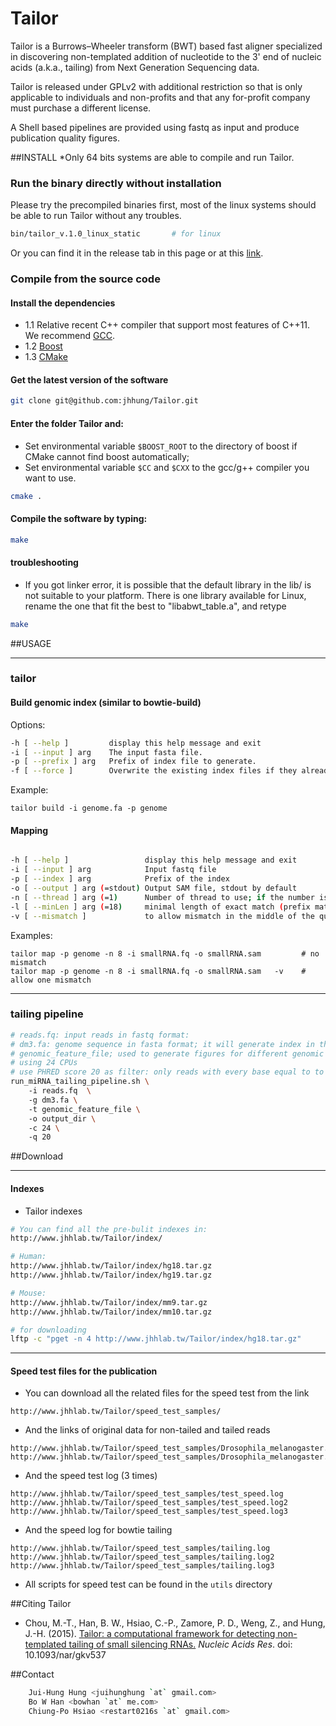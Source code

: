 Tailor
=========
Tailor is a Burrows–Wheeler transform (BWT) based fast aligner specialized in discovering non-templated addition of nucleotide to the 3' end of nucleic acids (a.k.a., tailing) from Next Generation Sequencing data.  

Tailor is released under GPLv2 with additional restriction so that is only applicable to individuals and non-profits and that any for-profit company must purchase a different license.   

A Shell based pipelines are provided using fastq as input and produce publication quality figures.    

##INSTALL
*Only 64 bits systems are able to compile and run Tailor.
    
### Run the binary directly without installation 
Please try the precompiled binaries first, most of the linux systems should be able to run Tailor without any troubles.
```bash
bin/tailor_v.1.0_linux_static 		# for linux
```
Or you can find it in the release tab in this page or at this [link](https://github.com/jhhung/Tailor/releases).

### Compile from the source code
#### Install the dependencies
- 1.1 Relative recent C++ compiler that support most features of C++11. We recommend [GCC](http://gcc.gnu.org/).
- 1.2 [Boost](http://www.boost.org/users/download/)
- 1.3 [CMake](http://www.cmake.org/)

#### Get the latest version of the software
```bash
git clone git@github.com:jhhung/Tailor.git
```

#### Enter the folder Tailor and:
- Set environmental variable `$BOOST_ROOT` to the directory of boost if CMake cannot find boost automatically;
- Set environmental variable `$CC` and `$CXX` to the gcc/g++ compiler you want to use.	
```bash
cmake .
```

#### Compile the software by typing:
```bash
make
```

#### troubleshooting
- If you got linker error, it is possible that the default library in the lib/ is not suitable to your platform. 
 There is one library available for Linux, rename the one that fit the best to "libabwt_table.a",
 and retype 
```bash
make
```
	
##USAGE
***
### tailor

#### Build genomic index (similar to bowtie-build)
Options:
```bash
-h [ --help ]         display this help message and exit
-i [ --input ] arg    The input fasta file.
-p [ --prefix ] arg   Prefix of index file to generate.
-f [ --force ]        Overwrite the existing index files if they already exist.
```
Example:
```
tailor build -i genome.fa -p genome
```

#### Mapping 
```bash

-h [ --help ]                 display this help message and exit
-i [ --input ] arg            Input fastq file
-p [ --index ] arg            Prefix of the index
-o [ --output ] arg (=stdout) Output SAM file, stdout by default 
-n [ --thread ] arg (=1)      Number of thread to use; if the number is larger than the core available, it will be adjusted automatically
-l [ --minLen ] arg (=18)     minimal length of exact match (prefix match) allowed
-v [ --mismatch ]             to allow mismatch in the middle of the query
```
Examples:
```
tailor map -p genome -n 8 -i smallRNA.fq -o smallRNA.sam         # no mismatch
tailor map -p genome -n 8 -i smallRNA.fq -o smallRNA.sam   -v    # allow one mismatch
```

***
### tailing pipeline
```bash
# reads.fq: input reads in fastq format: 
# dm3.fa: genome sequence in fasta format; it will generate index in the index folder of tailor directory, if it doesn't exist
# genomic_feature_file; used to generate figures for different genomic features (exon, intron...). See our example in the annotation folder to make such file
# using 24 CPUs
# use PHRED score 20 as filter: only reads with every base equal to to higher than 20 pass the filter and enters the pipeline
run_miRNA_tailing_pipeline.sh \ 
	-i reads.fq  \ 
	-g dm3.fa \ 
	-t genomic_feature_file \ 
	-o output_dir \ 
	-c 24 \ 
	-q 20
```

##Download

***
#### Indexes

- Tailor indexes

```bash
# You can find all the pre-bulit indexes in:
http://www.jhhlab.tw/Tailor/index/

# Human:
http://www.jhhlab.tw/Tailor/index/hg18.tar.gz
http://www.jhhlab.tw/Tailor/index/hg19.tar.gz

# Mouse:
http://www.jhhlab.tw/Tailor/index/mm9.tar.gz
http://www.jhhlab.tw/Tailor/index/mm10.tar.gz

# for downloading
lftp -c "pget -n 4 http://www.jhhlab.tw/Tailor/index/hg18.tar.gz"
```

***
#### Speed test files for the publication
- You can download all the related files for the speed test from the link
```
http://www.jhhlab.tw/Tailor/speed_test_samples/
```
- And the links of original data for non-tailed and tailed reads
```
http://www.jhhlab.tw/Tailor/speed_test_samples/Drosophila_melanogaster.2m.fq
http://www.jhhlab.tw/Tailor/speed_test_samples/Drosophila_melanogaster.all.randomeTailed.fq
```
- And the speed test log (3 times)
```
http://www.jhhlab.tw/Tailor/speed_test_samples/test_speed.log
http://www.jhhlab.tw/Tailor/speed_test_samples/test_speed.log2
http://www.jhhlab.tw/Tailor/speed_test_samples/test_speed.log3
```
- And the speed log for bowtie tailing
```
http://www.jhhlab.tw/Tailor/speed_test_samples/tailing.log
http://www.jhhlab.tw/Tailor/speed_test_samples/tailing.log2
http://www.jhhlab.tw/Tailor/speed_test_samples/tailing.log3
```
- All scripts for speed test can be found in the `utils` directory

##Citing Tailor
* Chou, M.-T., Han, B. W., Hsiao, C.-P., Zamore, P. D., Weng, Z., and Hung, J.-H. (2015). [Tailor: a computational framework for detecting non-templated tailing of small silencing RNAs.](http://nar.oxfordjournals.org/content/early/2015/05/24/nar.gkv537.abstract) *Nucleic Acids Res*. doi: 10.1093/nar/gkv537

##Contact
```bash
	Jui-Hung Hung <juihunghung `at` gmail.com>
	Bo W Han <bowhan `at` me.com>
	Chiung-Po Hsiao <restart0216s `at` gmail.com>
```
